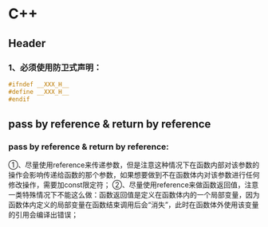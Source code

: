 # C++
## Header
### 1、必须使用防卫式声明：
```C++
#ifndef __XXX_H__
#define __XXX_H__
#endif
```
## pass by reference & return by reference
### pass by reference & return by reference:
①、尽量使用reference来传递参数，但是注意这种情况下在函数内部对该参数的操作会影响传递给函数的那个参数，如果想要做到不在函数体内对该参数进行任何修改操作，需要加const限定符；
②、尽量使用reference来做函数返回值，注意一类特殊情况下不能这么做：函数返回值是定义在函数体内的一个局部变量，因为函数体内定义的局部变量在函数结束调用后会“消失”，此时在函数体外使用该变量的引用会编译出错误；
